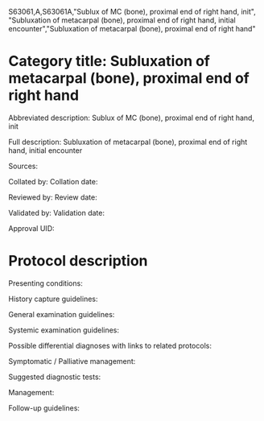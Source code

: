 S63061,A,S63061A,"Sublux of MC (bone), proximal end of right hand, init", "Subluxation of metacarpal (bone), proximal end of right hand, initial encounter","Subluxation of metacarpal (bone), proximal end of right hand"
# Category title: Subluxation of metacarpal (bone), proximal end of right hand

Abbreviated description: Sublux of MC (bone), proximal end of right hand, init

Full description: Subluxation of metacarpal (bone), proximal end of right hand, initial encounter

Sources:

Collated by:
Collation date:

Reviewed by:
Review date:

Validated by:
Validation date:

Approval UID:

# Protocol description

Presenting conditions:

History capture guidelines:

General examination guidelines:

Systemic examination guidelines:

Possible differential diagnoses with links to related protocols:

Symptomatic / Palliative management:

Suggested diagnostic tests:

Management:

Follow-up guidelines:

